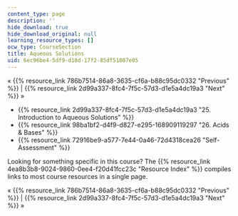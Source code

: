 ```yaml
---
content_type: page
description: ''
hide_download: true
hide_download_original: null
learning_resource_types: []
ocw_type: CourseSection
title: Aqueous Solutions
uid: 6ec96be4-5df9-d10d-17f2-85df51807e05
---
```


« {{% resource_link 786b7514-86a8-3635-cf6a-b88c95dc0332 "Previous" %}} | {{% resource_link 2d99a337-8fc4-7f5c-57d3-d1e5a4dc19a3 "Next" %}} »

*   {{% resource_link 2d99a337-8fc4-7f5c-57d3-d1e5a4dc19a3 "25\. Introduction to Aqueous Solutions" %}}
*   {{% resource_link 98ba1bf2-d4f9-d827-e295-168909119297 "26\. Acids & Bases" %}}
*   {{% resource_link 72916be9-a577-7e44-0a46-72d4318cea26 "Self-Assessment" %}}

Looking for something specific in this course? The {{% resource_link 4ea8b3b8-9024-9860-0ee4-f20d41fcc23c "Resource Index" %}} compiles links to most course resources in a single page.

« {{% resource_link 786b7514-86a8-3635-cf6a-b88c95dc0332 "Previous" %}} | {{% resource_link 2d99a337-8fc4-7f5c-57d3-d1e5a4dc19a3 "Next" %}} »